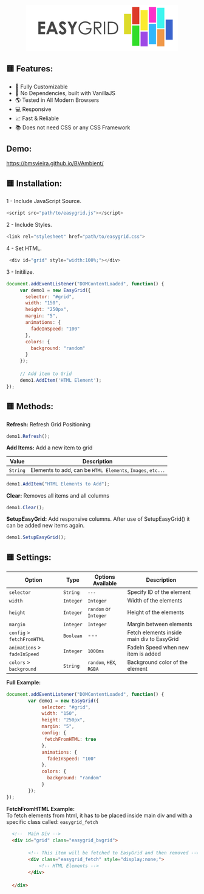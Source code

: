 
<p align="center">
<img width="400" src="https://github.com/BMSVieira/EasyGrid/blob/main/demo-template/images/easy_small.png">
</p>

🟨 Features:
-
- 🔧 Fully Customizable
- 💪 No Dependencies, built with VanillaJS
- 🌎 Tested in All Modern Browsers
- 💻 Responsive
- 📈 Fast & Reliable
- 📚 Does not need CSS or any CSS Framework

Demo:
-
https://bmsvieira.github.io/BVAmbient/

🟨 Installation:
-

1 - Include JavaScript Source.
```javascript
<script src="path/to/easygrid.js"></script>
```
2 - Include Styles.
```javascript
<link rel="stylesheet" href="path/to/easygrid.css">
```
4 - Set HTML.
```javascript
 <div id="grid" style="width:100%;"></div>
```
3 - Initilize.
```javascript
document.addEventListener("DOMContentLoaded", function() {
     var demo1 = new EasyGrid({
       selector: "#grid",
       width: "150",
       height: "250px",
       margin: "5",
       animations: {
         fadeInSpeed: "100"
       },
       colors: {
         background: "random"
       }
     });
     
     // Add item to Grid
     demo1.AddItem('HTML Element');
});
```
🟨 Methods:
-
<b>Refresh:</b>
Refresh Grid Positioning

```javascript
demo1.Refresh();
```

<b>Add Items:</b>
Add a new item to grid

| Value | Description |
| --- | --- |
| `String` | Elements to add, can be `HTML Elements`, `Images`, `etc..`. |

```javascript
demo1.AddItem("HTML Elements to Add");
```

<b>Clear:</b>
Removes all items and all columns

```javascript
demo1.Clear();
```

<b>SetupEasyGrid:</b>
Add responsive columns.
After use of SetupEasyGrid() it can be added new items again.

```javascript
demo1.SetupEasyGrid();
```

🟨 Settings:
-
| Option | Type | Options Available | Description |
| --- | --- | --- | --- |
| `selector` | `String`  | `---` |  Specify ID of the element|
| `width` | `Integer` | `Integer` | Width of the elements|
| `height` | `Integer` | `random` or `Integer` |  Height of the elements|
| `margin` | `Integer` | `Integer` |  Margin between elements|
| `config` > `fetchFromHTML` | `Boolean` | --- |  Fetch elements inside main div to EasyGrid|
| `animations` > `fadeInSpeed` | `Integer` | `1000ms` |  FadeIn Speed when new item is added|
| `colors` > `background` | `String` | `random`, `HEX`, `RGBA` |  Background color of the element|

<b>Full Example:</b>

```javascript
document.addEventListener("DOMContentLoaded", function() {
        var demo1 = new EasyGrid({
             selector: "#grid",
             width: "150",
             height: "250px",
             margin: "5",
             config: {
              fetchFromHTML: true
             },
             animations: {
               fadeInSpeed: "100"
             },
             colors: {
               background: "random"
             }
        });
});
```

<b>FetchFromHTML Example:</b><br>
To fetch elements from html, it has to be placed inside main div and with a specific class called: `easygrid_fetch`

```html
  <!--  Main Div -->
  <div id="grid" class="easygrid_bvgrid">

        <!-- This item will be fetched to EasyGrid and then removed -->
        <div class="easygrid_fetch" style="display:none;">
            <!-- HTML Elements -->
        </div>

  </div>
```
